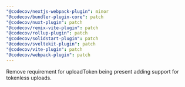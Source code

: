 ```yaml
---
"@codecov/nextjs-webpack-plugin": minor
"@codecov/bundler-plugin-core": patch
"@codecov/nuxt-plugin": patch
"@codecov/remix-vite-plugin": patch
"@codecov/rollup-plugin": patch
"@codecov/solidstart-plugin": patch
"@codecov/sveltekit-plugin": patch
"@codecov/vite-plugin": patch
"@codecov/webpack-plugin": patch
---
```


Remove requirement for uploadToken being present adding support for tokenless uploads.
